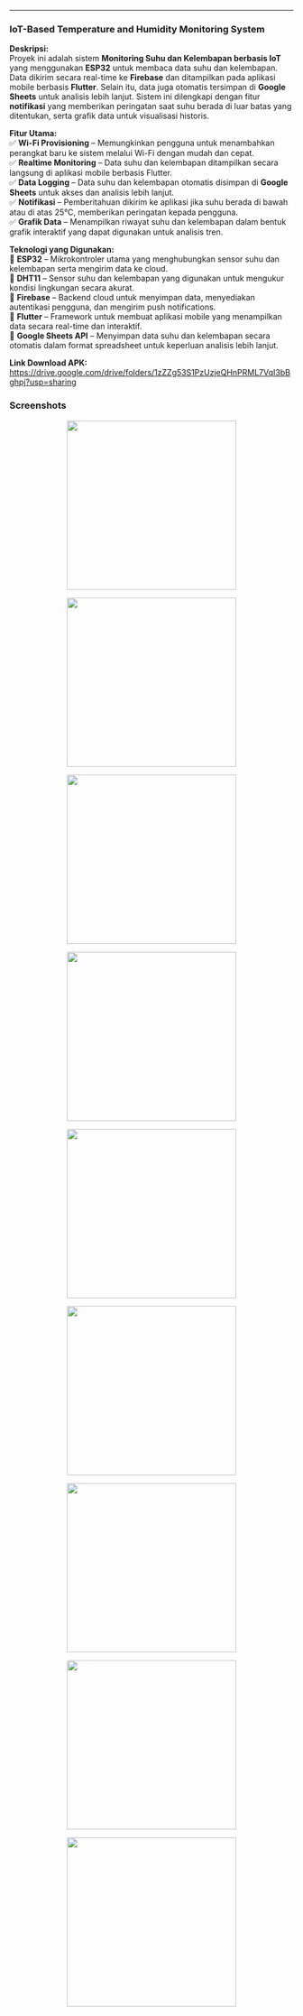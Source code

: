 ---

### **IoT-Based Temperature and Humidity Monitoring System**

**Deskripsi:**  
Proyek ini adalah sistem **Monitoring Suhu dan Kelembapan berbasis IoT** yang menggunakan **ESP32** untuk membaca data suhu dan kelembapan. Data dikirim secara real-time ke **Firebase** dan ditampilkan pada aplikasi mobile berbasis **Flutter**. Selain itu, data juga otomatis tersimpan di **Google Sheets** untuk analisis lebih lanjut. Sistem ini dilengkapi dengan fitur **notifikasi** yang memberikan peringatan saat suhu berada di luar batas yang ditentukan, serta grafik data untuk visualisasi historis.

**Fitur Utama:**  
✅ **Wi-Fi Provisioning** – Memungkinkan pengguna untuk menambahkan perangkat baru ke sistem melalui Wi-Fi dengan mudah dan cepat.  
✅ **Realtime Monitoring** – Data suhu dan kelembapan ditampilkan secara langsung di aplikasi mobile berbasis Flutter.  
✅ **Data Logging** – Data suhu dan kelembapan otomatis disimpan di **Google Sheets** untuk akses dan analisis lebih lanjut.  
✅ **Notifikasi** – Pemberitahuan dikirim ke aplikasi jika suhu berada di bawah atau di atas 25°C, memberikan peringatan kepada pengguna.  
✅ **Grafik Data** – Menampilkan riwayat suhu dan kelembapan dalam bentuk grafik interaktif yang dapat digunakan untuk analisis tren.

**Teknologi yang Digunakan:**  
🔹 **ESP32** – Mikrokontroler utama yang menghubungkan sensor suhu dan kelembapan serta mengirim data ke cloud.  
🔹 **DHT11** – Sensor suhu dan kelembapan yang digunakan untuk mengukur kondisi lingkungan secara akurat.  
🔹 **Firebase** – Backend cloud untuk menyimpan data, menyediakan autentikasi pengguna, dan mengirim push notifications.  
🔹 **Flutter** – Framework untuk membuat aplikasi mobile yang menampilkan data secara real-time dan interaktif.  
🔹 **Google Sheets API** – Menyimpan data suhu dan kelembapan secara otomatis dalam format spreadsheet untuk keperluan analisis lebih lanjut.

**Link Download APK:**  
https://drive.google.com/drive/folders/1zZZg53S1PzUzjeQHnPRML7VqI3bBghpj?usp=sharing

### **Screenshots**
<p align="center">
<img src="https://raw.githubusercontent.com/adisuss/IoT-Based-Temperature-and-Humidity-Monitoring-System/main/screenshots/LoginPage.jpg" width="300">
</p>
<p align="center">
<img src="https://raw.githubusercontent.com/adisuss/IoT-Based-Temperature-and-Humidity-Monitoring-System/main/screenshots/Dashboard.jpg" width="300">
</p>
<p align="center">
<img src="https://raw.githubusercontent.com/adisuss/IoT-Based-Temperature-and-Humidity-Monitoring-System/main/screenshots/AddDevice.jpg" width="300">
</p>
<p align="center">
<img src="https://raw.githubusercontent.com/adisuss/IoT-Based-Temperature-and-Humidity-Monitoring-System/main/screenshots/schedulepage.jpg" width="300">
</p>
<p align="center">
<img src="https://raw.githubusercontent.com/adisuss/IoT-Based-Temperature-and-Humidity-Monitoring-System/main/screenshots/Chart.jpg" width="300">
</p>
<p align="center">
<img src="https://raw.githubusercontent.com/adisuss/IoT-Based-Temperature-and-Humidity-Monitoring-System/main/screenshots/WiFiProvisioning.jpg" width="300">
</p>
<p align="center">
<img src="https://raw.githubusercontent.com/adisuss/IoT-Based-Temperature-and-Humidity-Monitoring-System/main/screenshots/CreateFileSheets.png" width="300">
</p>
<p align="center">
<img src="https://raw.githubusercontent.com/adisuss/IoT-Based-Temperature-and-Humidity-Monitoring-System/main/screenshots/sheetsView.jpg" width="300">
</p>
<p align="center">
<img src="https://raw.githubusercontent.com/adisuss/IoT-Based-Temperature-and-Humidity-Monitoring-System/main/screenshots/Notification.jpg" width="300">
</p>

